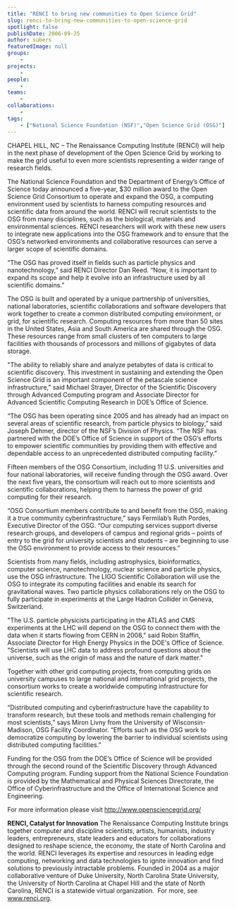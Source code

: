 ```yaml
---
title: "RENCI to bring new communities to Open Science Grid"
slug: renci-to-bring-new-communities-to-open-science-grid
spotlight: false
publishDate: 2006-09-25
author: subers
featuredImage: null
groups:
    - 
projects:
    - 
people:
    - 
teams: 
    - 
collaborations:
    - 
tags:
    - ["National Science Foundation (NSF)","Open Science Grid (OSG)"]
---
```

<p class="head4">CHAPEL HILL, NC – The Renaissance Computing Institute (RENCI) will help in the next phase of development of the Open Science Grid by working to make the grid useful to even more scientists representing a wider range of research fields.</p>
<p class="head4">The National Science Foundation and the Department of Energy’s Office of Science today announced a five-year, $30 million award to the Open Science Grid Consortium to operate and expand the OSG, a computing environment used by scientists to harness computing resources and scientific data from around the world. RENCI will recruit scientists to the OSG from many disciplines, such as the biological, materials and environmental sciences. RENCI researchers will work with these new users to integrate new applications into the OSG framework and to ensure that the OSG’s networked environments and collaborative resources can serve a larger scope of scientific domains.  <!--more--></p>
<p class="head4">“The OSG has proved itself in fields such as particle physics and nanotechnology,” said RENCI Director Dan Reed. “Now, it is important to expand its scope and help it evolve into an infrastructure used by all scientific domains.”</p>
<p class="head4">The OSG is built and operated by a unique partnership of universities, national laboratories, scientific collaborations and software developers that work together to create a common distributed computing environment, or grid, for scientific research. Computing resources from more than 50 sites in the United States, Asia and South America are shared through the OSG. These resources range from small clusters of ten computers to large facilities with thousands of processors and millions of gigabytes of data storage.</p>
<p class="head4">"The ability to reliably share and analyze petabytes of data is critical to scientific discovery. This investment in sustaining and extending the Open Science Grid is an important component of the petascale science infrastructure," said Michael Strayer, Director of the Scientific Discovery through Advanced Computing program and Associate Director for Advanced Scientific Computing Research in DOE’s Office of Science.</p>
<p class="head4">“The OSG has been operating since 2005 and has already had an impact on several areas of scientific research, from particle physics to biology,” said Joseph Dehmer, director of the NSF’s Division of Physics. “The NSF has partnered with the DOE’s Office of Science in support of the OSG’s efforts to empower scientific communities by providing them with effective and dependable access to an unprecedented distributed computing facility.”</p>
<p class="head4">Fifteen members of the OSG Consortium, including 11 U.S. universities and four national laboratories, will receive funding through the OSG award. Over the next five years, the consortium will reach out to more scientists and scientific collaborations, helping them to harness the power of grid computing for their research.</p>
<p class="head4">“OSG Consortium members contribute to and benefit from the OSG, making it a true community cyberinfrastructure,” says Fermilab’s Ruth Pordes, Executive Director of the OSG. “Our computing services support diverse research groups, and developers of campus and regional grids – points of entry to the grid for university scientists and students – are beginning to use the OSG environment to provide access to their resources.”</p>

<p class="head4">Scientists from many fields, including astrophysics, bioinformatics, computer science, nanotechnology, nuclear science and particle physics, use the OSG infrastructure. The LIGO Scientific Collaboration will use the OSG to integrate its computing facilities and enable its search for gravitational waves. Two particle physics collaborations rely on the OSG to fully participate in experiments at the Large Hadron Collider in Geneva, Switzerland.

"The U.S. particle physicists participating in the ATLAS and CMS experiments at the LHC will depend on the OSG to connect them with the data when it starts flowing from CERN in 2008," said Robin Staffin, Associate Director for High Energy Physics in the DOE's Office of Science. "Scientists will use LHC data to address profound questions about the universe, such as the origin of mass and the nature of dark matter."
<p class="head4">Together with other grid computing projects, from computing grids on university campuses to large national and international grid projects, the consortium works to create a worldwide computing infrastructure for scientific research.</p>
<p class="head4">“Distributed computing and cyberinfrastructure have the capability to transform research, but these tools and methods remain challenging for most scientists,” says Miron Livny from the University of Wisconsin-Madison, OSG Facility Coordinator. “Efforts such as the OSG work to democratize computing by lowering the barrier to individual scientists using distributed computing facilities.”</p>
<p class="head4">Funding for the OSG from the DOE’s Office of Science will be provided through the second round of the Scientific Discovery through Advanced Computing program. Funding support from the National Science Foundation is provided by the Mathematical and Physical Sciences Directorate, the Office of Cyberinfrastructure and the Office of International Science and Engineering.</p>
<p class="head4">For more information please visit <a href="http://www.opensciencegrid.org/" target="_blank">http://www.opensciencegrid.org/</a></p>

<p class="head4"><strong>RENCI, Catalyst for  Innovation</strong>
The Renaissance Computing Institute brings together computer and discipline scientists, artists, humanists, industry leaders, entrepreneurs, state leaders and educators for collaborations designed to reshape science, the economy, the state of North Carolina and the world. RENCI leverages its expertise and resources in leading edge computing, networking and data technologies to ignite innovation and find solutions to previously intractable problems. Founded in 2004 as a major collaborative venture of Duke University, North Carolina State University, the University of North Carolina at Chapel Hill and the state of North Carolina, RENCI is a statewide virtual organization.  For more, see <a href="http://www.renci.org/">www.renci.org</a>.

